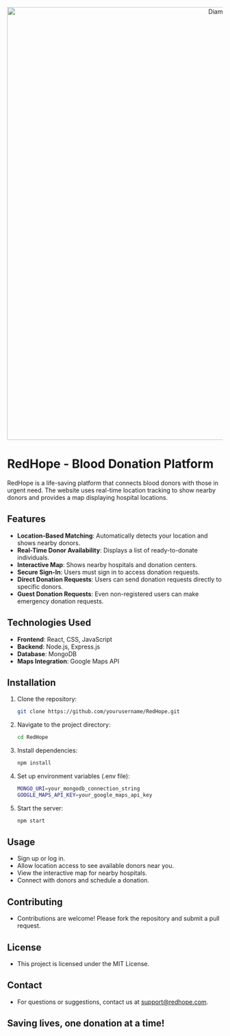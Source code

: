 <div align="center">
  <img src="https://i.imgur.com/enXcioL.gif" alt="Diamond GIF" width="1010px">
</div>

# RedHope - Blood Donation Platform

RedHope is a life-saving platform that connects blood donors with those in urgent need. The website uses real-time location tracking to show nearby donors and provides a map displaying hospital locations.

## Features

- **Location-Based Matching**: Automatically detects your location and shows nearby donors.
- **Real-Time Donor Availability**: Displays a list of ready-to-donate individuals.
- **Interactive Map**: Shows nearby hospitals and donation centers.
- **Secure Sign-In**: Users must sign in to access donation requests.
- **Direct Donation Requests**: Users can send donation requests directly to specific donors.
- **Guest Donation Requests**: Even non-registered users can make emergency donation requests.

## Technologies Used

- **Frontend**: React, CSS, JavaScript
- **Backend**: Node.js, Express.js
- **Database**: MongoDB
- **Maps Integration**: Google Maps API

## Installation

1. Clone the repository:
   ```sh
   git clone https://github.com/yourusername/RedHope.git


2. Navigate to the project directory:
   ```sh
   cd RedHope


3. Install dependencies:
   ```sh
   npm install


4. Set up environment variables (.env file):
   ```sh
   MONGO_URI=your_mongodb_connection_string
   GOOGLE_MAPS_API_KEY=your_google_maps_api_key


5. Start the server:
   ```sh
   npm start
   
## Usage

- Sign up or log in.
- Allow location access to see available donors near you.
- View the interactive map for nearby hospitals.
- Connect with donors and schedule a donation.

## Contributing
- Contributions are welcome! Please fork the repository and submit a pull request.

## License
- This project is licensed under the MIT License.

## Contact
- For questions or suggestions, contact us at support@redhope.com.

## Saving lives, one donation at a time!

